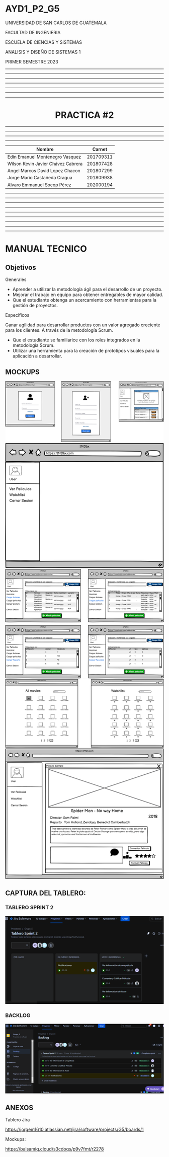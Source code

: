# AYD1_P2_G5
<p>UNIVERSIDAD DE SAN CARLOS DE GUATEMALA</p>
<p>FACULTAD DE INGENIERIA</p>
<p>ESCUELA DE CIENCIAS Y SISTEMAS</p>
<p>ANALISIS Y DISEÑO DE SISTEMAS 1</p>
<p>PRIMER SEMESTRE 2023</p>

---


---


---


---


---


---


---

<center> <h1>PRACTICA #2</h1> </center>
<!-- <center> <h1>CALCULADORA</h1> </center> -->



---


---


---


---




| Nombre   |      Carnet      |  
|----------|:-------------:|
| Edin Emanuel Montenegro Vasquez | 201709311 |
| Wilson Kevin Javier Chávez Cabrera| 201807428 |
| Angel Marcos David Lopez Chacon| 201807299 |
| Jorge Mario Castañeda Cragua | 201809938 |
| Alvaro Emmanuel Socop Pérez | 202000194 | 



---


---


---


---




---


---


---


---


---

# <a name="nothing"></a>MANUAL TECNICO

## Objetivos

Generales

- Aprender a utilizar la metodología ágil para el desarrollo de un proyecto.
- Mejorar el trabajo en equipo para obtener entregables de mayor calidad.
- Que el estudiante obtenga un acercamiento con herramientas para la gestión de proyectos.

Especificos

Ganar agilidad para desarrollar productos con un valor agregado creciente para los
clientes. A través de la metodología Scrum.
- Que el estudiante se familiarice con los roles integrados en la metodología Scrum.
- Utilizar una herramienta para la creación de prototipos visuales para la aplicación a desarrollar.

## MOCKUPS

![a](assets/JAVIER.png)
![a](assets/JORGE.png)
![a](assets/EDIN.png)
![a](assets/ANGEL.png)
![a](assets/ALVARO.png)

## CAPTURA DEL TABLERO:
### TABLERO SPRINT 2
![a](assets/SP2.png)

### BACKLOG
![a](assets/t2.png)

## ANEXOS
Tablero Jira

https://jorgem1610.atlassian.net/jira/software/projects/G5/boards/1

Mockups:

https://balsamiq.cloud/s3cdoqs/p9v7fmt/r2278

